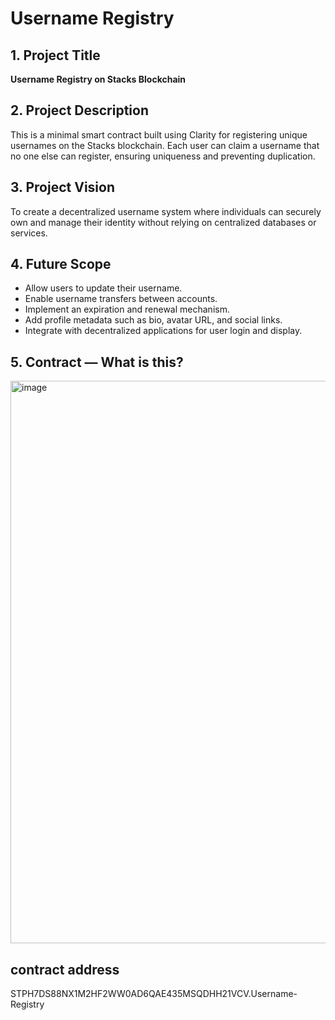 # Username Registry

## 1. Project Title
**Username Registry on Stacks Blockchain**

## 2. Project Description
This is a minimal smart contract built using Clarity for registering unique usernames on the Stacks blockchain. Each user can claim a username that no one else can register, ensuring uniqueness and preventing duplication.

## 3. Project Vision
To create a decentralized username system where individuals can securely own and manage their identity without relying on centralized databases or services.

## 4. Future Scope
- Allow users to update their username.
- Enable username transfers between accounts.
- Implement an expiration and renewal mechanism.
- Add profile metadata such as bio, avatar URL, and social links.
- Integrate with decentralized applications for user login and display.

## 5. Contract — What is this?
<img width="1440" height="900" alt="image" src="https://github.com/user-attachments/assets/1628aff1-9edb-47c6-8b9a-696986f02c94" />

## contract address
STPH7DS88NX1M2HF2WW0AD6QAE435MSQDHH21VCV.Username-Registry
